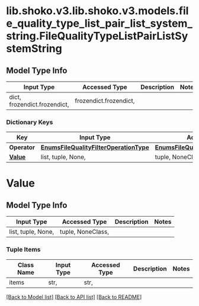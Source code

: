 # lib.shoko.v3.lib.shoko.v3.models.file_quality_type_list_pair_list_system_string.FileQualityTypeListPairListSystemString

## Model Type Info
Input Type | Accessed Type | Description | Notes
------------ | ------------- | ------------- | -------------
dict, frozendict.frozendict,  | frozendict.frozendict,  |  | 

### Dictionary Keys
Key | Input Type | Accessed Type | Description | Notes
------------ | ------------- | ------------- | ------------- | -------------
**Operator** | [**EnumsFileQualityFilterOperationType**](EnumsFileQualityFilterOperationType.md) | [**EnumsFileQualityFilterOperationType**](EnumsFileQualityFilterOperationType.md) |  | [optional] 
**[Value](#Value)** | list, tuple, None,  | tuple, NoneClass,  |  | [optional] 

# Value

## Model Type Info
Input Type | Accessed Type | Description | Notes
------------ | ------------- | ------------- | -------------
list, tuple, None,  | tuple, NoneClass,  |  | 

### Tuple Items
Class Name | Input Type | Accessed Type | Description | Notes
------------- | ------------- | ------------- | ------------- | -------------
items | str,  | str,  |  | 

[[Back to Model list]](../../README.md#documentation-for-models) [[Back to API list]](../../README.md#documentation-for-api-endpoints) [[Back to README]](../../README.md)

